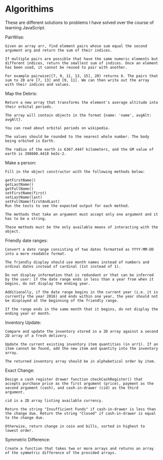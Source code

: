 # Algorithims


These are different solutions to problems I have solved over the course of learning JavaScript.



PairWise:

	Given an array arr, find element pairs whose sum equal the second argument arg and return the sum of their indices.

	If multiple pairs are possible that have the same numeric elements but different indices, return the smallest sum of indices. Once an element has been used, it cannot be reused to pair with another.

	For example pairwise([7, 9, 11, 13, 15], 20) returns 6. The pairs that sum to 20 are [7, 13] and [9, 11]. We can then write out the array with their indices and values.

Map the Debris:

	Return a new array that transforms the element's average altitude into their orbital periods.

	The array will contain objects in the format {name: 'name', avgAlt: avgAlt}.

	You can read about orbital periods on wikipedia.

	The values should be rounded to the nearest whole number. The body being orbited is Earth.
	
	The radius of the earth is 6367.4447 kilometers, and the GM value of earth is 398600.4418 km3s-2.

Make a person:

	Fill in the object constructor with the following methods below:

	getFirstName()
	getLastName()
	getFullName()
	setFirstName(first)
	setLastName(last)
	setFullName(firstAndLast)
	Run the tests to see the expected output for each method.

	The methods that take an argument must accept only one argument and it has to be a string.

	These methods must be the only available means of interacting with the object.

Friendly date ranges:

	Convert a date range consisting of two dates formatted as YYYY-MM-DD into a more readable format.

	The friendly display should use month names instead of numbers and ordinal dates instead of cardinal (1st instead of 1).

	Do not display information that is redundant or that can be inferred by the user: if the date range ends in less than a year from when it begins, do not display the ending year.

	Additionally, if the date range begins in the current year (i.e. it is currently the year 2016) and ends within one year, the year should not be displayed at the beginning of the friendly range.

	If the range ends in the same month that it begins, do not display the ending year or month.

Inventory Update:

	Compare and update the inventory stored in a 2D array against a second 2D array of a fresh delivery. 

	Update the current existing inventory item quantities (in arr1). If an item cannot be found, add the new item and quantity into the inventory array. 
	
	The returned inventory array should be in alphabetical order by item.

Exact Change:

	Design a cash register drawer function checkCashRegister() that accepts purchase price as the first argument (price), payment as the second argument (cash), and cash-in-drawer (cid) as the third argument.

	cid is a 2D array listing available currency.

	Return the string "Insufficient Funds" if cash-in-drawer is less than the change due. Return the string "Closed" if cash-in-drawer is equal to the change due.

	Otherwise, return change in coin and bills, sorted in highest to lowest order.

Symmetric Difference:

	Create a function that takes two or more arrays and returns an array of the symmetric difference of the provided arrays.
